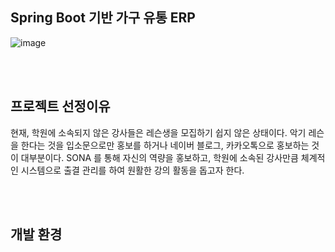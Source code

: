 ## Spring Boot 기반 가구 유통 ERP

![image](https://github.com/user-attachments/assets/c64f060b-c239-49e8-8a8b-31f5a9b6cb9a)

<br><br>

## 프로젝트 선정이유
현재, 학원에 소속되지 않은 강사들은 레슨생을 모집하기 쉽지 않은 상태이다. 악기 레슨을 한다는 것을 입소문으로만 홍보를 하거나 네이버
블로그, 카카오톡으로 홍보하는 것이 대부분이다. SONA 를 통해 자신의 역량을 홍보하고, 학원에 소속된 강사만큼 체계적인 시스템으로 출결 관리를 하여 원활한 강의 활동을 돕고자 한다.


<br><br>

## 개발 환경


